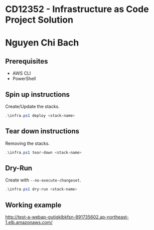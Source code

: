 # CD12352 - Infrastructure as Code Project Solution
# Nguyen Chi Bach

## Prerequisites
- AWS CLI
- PowerShell

## Spin up instructions
Create/Update the stacks.
```powershell
.\infra.ps1 deploy <stack-name>
```

## Tear down instructions
Removing the stacks.
```powershell
.\infra.ps1 tear-down <stack-name>
```

## Dry-Run
Create with `--no-execute-changeset`.

```powershell
.\infra.ps1 dry-run <stack-name>
```

## Working example
http://test-a-webap-gutigklbkfsn-891735602.ap-northeast-1.elb.amazonaws.com/